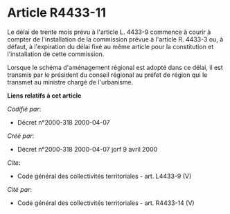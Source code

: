 # Article R4433-11

Le délai de trente mois prévu à l'article L. 4433-9 commence à courir à compter de l'installation de la commission prévue à
l'article R. 4433-3 ou, à défaut, à l'expiration du délai fixé au même article pour la constitution et l'installation de
cette commission. 

Lorsque le schéma d'aménagement régional est adopté dans ce délai, il est transmis par le président du conseil régional au
préfet de région qui le transmet au ministre chargé de l'urbanisme.

**Liens relatifs à cet article**

_Codifié par_:

  - Décret n°2000-318 2000-04-07

_Créé par_:

  - Décret n°2000-318 2000-04-07 jorf 9 avril 2000

_Cite_:

  - Code général des collectivités territoriales - art. L4433-9 (V)

_Cité par_:

  - Code général des collectivités territoriales - art. R4433-14 (V)

